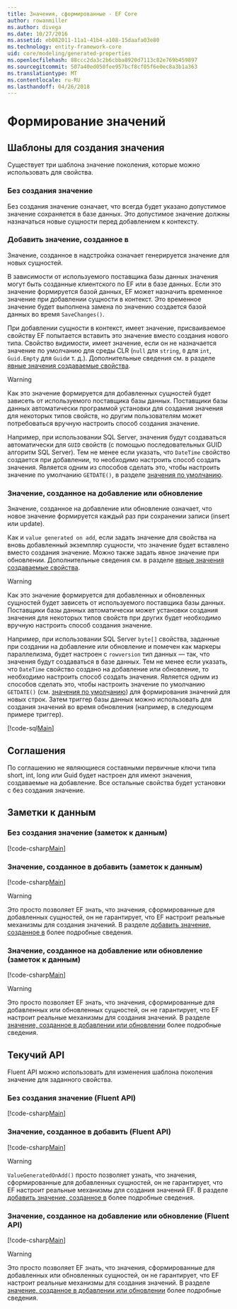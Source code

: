 ```yaml
---
title: Значения, сформированные - EF Core
author: rowanmiller
ms.author: divega
ms.date: 10/27/2016
ms.assetid: eb082011-11a1-41b4-a108-15daafa03e80
ms.technology: entity-framework-core
uid: core/modeling/generated-properties
ms.openlocfilehash: 88ccc2da3c2b6cbba8920d7113c82e769b459897
ms.sourcegitcommit: 507a40ed050fee957bcf8cf05f6e0ec8a3b1a363
ms.translationtype: MT
ms.contentlocale: ru-RU
ms.lasthandoff: 04/26/2018
---
```

# <a name="generated-values"></a>Формирование значений

## <a name="value-generation-patterns"></a>Шаблоны для создания значения

Существует три шаблона значение поколения, которые можно использовать для свойства.

### <a name="no-value-generation"></a>Без создания значение

Без создания значение означает, что всегда будет указано допустимое значение сохраняется в базе данных. Это допустимое значение должны назначаться новые сущности перед добавлением к контексту.

### <a name="value-generated-on-add"></a>Добавить значение, созданное в

Значение, созданное в надстройка означает генерируется значение для новых сущностей.

В зависимости от используемого поставщика базы данных значения могут быть созданные клиентского по EF или в базе данных. Если это значение формируется базой данных, EF может назначить временное значение при добавлении сущности в контекст. Это временное значение будет выполнена замена по значению создается базой данных во время `SaveChanges()`.

При добавлении сущности в контекст, имеет значение, присваиваемое свойству EF попытается вставить это значение вместо создания нового типа. Свойство видимости, имеет значение, если он не назначается значение по умолчанию для среды CLR (`null` для `string`, `0` для `int`, `Guid.Empty` для `Guid`и т. д.). Дополнительные сведения см. в разделе [явные значения создаваемые свойства](../saving/explicit-values-generated-properties.md).

> [!WARNING]  
> Как это значение формируется для добавленных сущностей будет зависеть от используемого поставщика базы данных. Поставщики базы данных автоматически программой установки для создания значения для некоторых типов свойств, но другим пользователям может потребоваться вручную настроить способ создания значение.
>
> Например, при использовании SQL Server, значения будут создаваться автоматически для `GUID` свойств (с помощью последовательных GUID алгоритм SQL Server). Тем не менее если указать, что `DateTime` свойство создается при добавлении, то необходимо настроить способ создать значения. Является одним из способов сделать это, чтобы настроить значение по умолчанию `GETDATE()`, в разделе [значения по умолчанию](relational/default-values.md).

### <a name="value-generated-on-add-or-update"></a>Значение, созданное на добавление или обновление

Значение, созданное на добавление или обновление означает, что новое значение формируется каждый раз при сохранении записи (insert или update).

Как и `value generated on add`, если задать значение для свойства на вновь добавленный экземпляр сущности, что значение будет вставлено вместо создания значение. Можно также задать явное значение при обновлении. Дополнительные сведения см. в разделе [явные значения создаваемые свойства](../saving/explicit-values-generated-properties.md).

> [!WARNING]
> Как это значение формируется для добавленных и обновленных сущностей будет зависеть от используемого поставщика базы данных. Поставщики базы данных автоматически может установки создания значения для некоторых типов свойств при других будет необходимо вручную настроить способ создания значение.
> 
> Например, при использовании SQL Server `byte[]` свойства, заданные при создании на добавление или обновление и помечен как маркеры параллелизма, будет настроен с `rowversion` тип данных — так, что значения будут создаваться в базе данных. Тем не менее если указать, что `DateTime` свойство создано на добавление или обновление, то необходимо настроить способ создать значения. Является одним из способов сделать это, чтобы настроить значение по умолчанию `GETDATE()` (см. [значения по умолчанию](relational/default-values.md)) для формирования значений для новых строк. Затем триггер базы данных можно использовать для создания значений во время обновления (например, в следующем примере триггер).
> 
> [!code-sql[Main](../../../samples/core/Modeling/FluentAPI/Samples/ValueGeneratedOnAddOrUpdate.sql)]

## <a name="conventions"></a>Соглашения

По соглашению не являющиеся составными первичные ключи типа short, int, long или Guid будет настроен для имеют значения, создаваемые на добавление. Все остальные свойства будет установки с без создания значение.

## <a name="data-annotations"></a>Заметки к данным

### <a name="no-value-generation-data-annotations"></a>Без создания значение (заметок к данным)

[!code-csharp[Main](../../../samples/core/Modeling/DataAnnotations/Samples/ValueGeneratedNever.cs#Sample)]

### <a name="value-generated-on-add-data-annotations"></a>Значение, созданное в добавить (заметок к данным)

[!code-csharp[Main](../../../samples/core/Modeling/DataAnnotations/Samples/ValueGeneratedOnAdd.cs#Sample)]

> [!WARNING]  
> Это просто позволяет EF знать, что значения, сформированные для добавленных сущностей, он не гарантирует, что EF настроит реальные механизмы для создания значений. В разделе [добавить значение, созданное в](#value-generated-on-add) более подробные сведения.

### <a name="value-generated-on-add-or-update-data-annotations"></a>Значение, созданное на добавление или обновление (заметок к данным)

[!code-csharp[Main](../../../samples/core/Modeling/DataAnnotations/Samples/ValueGeneratedOnAddOrUpdate.cs#Sample)]

> [!WARNING]  
> Это просто позволяет EF знать, что значения, сформированные для добавленных или обновленных сущностей, он не гарантирует, что EF настроит реальные механизмы для создания значений. В разделе [значение, созданное в добавлении или обновлении](#value-generated-on-add-or-update) более подробные сведения.

## <a name="fluent-api"></a>Текучий API

Fluent API можно использовать для изменения шаблона поколения значение для заданного свойства.

### <a name="no-value-generation-fluent-api"></a>Без создания значение (Fluent API)

[!code-csharp[Main](../../../samples/core/Modeling/FluentAPI/Samples/ValueGeneratedNever.cs#Sample)]

### <a name="value-generated-on-add-fluent-api"></a>Значение, созданное в добавить (Fluent API)

[!code-csharp[Main](../../../samples/core/Modeling/FluentAPI/Samples/ValueGeneratedOnAdd.cs#Sample)]

> [!WARNING]  
> `ValueGeneratedOnAdd()` просто позволяет узнать, что значения, сформированные для добавленных сущностей, он не гарантирует, что EF настроит реальные механизмы для создания значений EF.  В разделе [добавить значение, созданное в](#value-generated-on-add) более подробные сведения.

### <a name="value-generated-on-add-or-update-fluent-api"></a>Значение, созданное на добавление или обновление (Fluent API)

[!code-csharp[Main](../../../samples/core/Modeling/FluentAPI/Samples/ValueGeneratedOnAddOrUpdate.cs#Sample)]

> [!WARNING]  
> Это просто позволяет EF знать, что значения, сформированные для добавленных или обновленных сущностей, он не гарантирует, что EF настроит реальные механизмы для создания значений. В разделе [значение, созданное в добавлении или обновлении](#value-generated-on-add-or-update) более подробные сведения.
